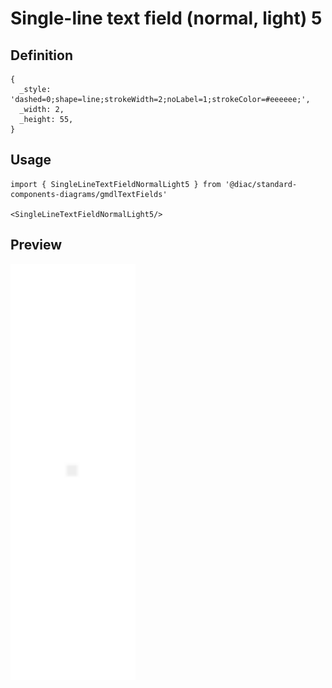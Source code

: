 # Single-line text field (normal, light) 5

## Definition

```
{
  _style: 'dashed=0;shape=line;strokeWidth=2;noLabel=1;strokeColor=#eeeeee;',
  _width: 2,
  _height: 55,
}
```

## Usage

```
import { SingleLineTextFieldNormalLight5 } from '@diac/standard-components-diagrams/gmdlTextFields'

<SingleLineTextFieldNormalLight5/>
```

## Preview

<img src="./single-line-text-field-normal-light-5.png" width="200"/>
